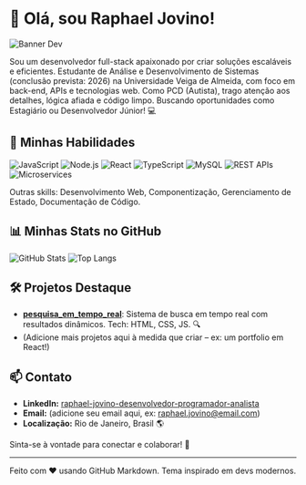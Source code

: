 # 👋 Olá, sou Raphael Jovino!

![Banner Dev](https://img.shields.io/badge/Full--Stack%20Developer-🚀-blueviolet?style=for-the-badge&logo=react)

Sou um desenvolvedor full-stack apaixonado por criar soluções escaláveis e eficientes. Estudante de Análise e Desenvolvimento de Sistemas (conclusão prevista: 2026) na Universidade Veiga de Almeida, com foco em back-end, APIs e tecnologias web. Como PCD (Autista), trago atenção aos detalhes, lógica afiada e código limpo. Buscando oportunidades como Estagiário ou Desenvolvedor Júnior! 💻

## 🔧 Minhas Habilidades
![JavaScript](https://img.shields.io/badge/JavaScript-F7DF1E?style=flat-square&logo=javascript&logoColor=black)
![Node.js](https://img.shields.io/badge/Node.js-339933?style=flat-square&logo=node.js&logoColor=white)
![React](https://img.shields.io/badge/React-61DAFB?style=flat-square&logo=react&logoColor=black)
![TypeScript](https://img.shields.io/badge/TypeScript-007ACC?style=flat-square&logo=typescript&logoColor=white)
![MySQL](https://img.shields.io/badge/MySQL-4479A1?style=flat-square&logo=mysql&logoColor=white)
![REST APIs](https://img.shields.io/badge/REST%20APIs-FF6C37?style=flat-square&logo=api&logoColor=white)
![Microservices](https://img.shields.io/badge/Microservices-00BFFF?style=flat-square&logo=cloud&logoColor=white)

Outras skills: Desenvolvimento Web, Componentização, Gerenciamento de Estado, Documentação de Código.

## 📊 Minhas Stats no GitHub
![GitHub Stats](https://github-readme-stats.vercel.app/api?username=RaphaelJov&show_icons=true&theme=dracula&hide_border=true&include_all_commits=true)
![Top Langs](https://github-readme-stats.vercel.app/api/top-langs/?username=RaphaelJov&layout=compact&theme=dracula&hide_border=true)

## 🛠 Projetos Destaque
- **[pesquisa_em_tempo_real](https://github.com/RaphaelJov/pesquisa_em_tempo_real)**: Sistema de busca em tempo real com resultados dinâmicos. Tech: HTML, CSS, JS. 🔍
- (Adicione mais projetos aqui à medida que criar – ex: um portfolio em React!)

## 📫 Contato
- **LinkedIn:** [raphael-jovino-desenvolvedor-programador-analista](https://www.linkedin.com/in/raphael-jovino-desenvolvedor-programador-analista/)
- **Email:** (adicione seu email aqui, ex: raphael.jovino@email.com)
- **Localização:** Rio de Janeiro, Brasil 🌎

Sinta-se à vontade para conectar e colaborar! 🚀

---
Feito com ❤️ usando GitHub Markdown. Tema inspirado em devs modernos.
